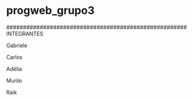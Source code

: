 # progweb_grupo3

######################################################
INTEGRANTES

Gabriele

Carlos

Adélia

Murilo

Raik 
